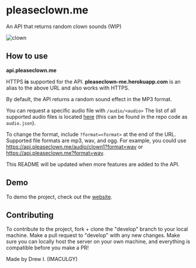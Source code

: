 # pleaseclown.me
An API that returns random clown sounds (WIP)

![clown](https://user-images.githubusercontent.com/32719081/137602708-5884e8d8-44fb-4862-b9aa-38a5d0aa2a81.png)


## How to use
**api.pleaseclown.me**

HTTPS **is** supported for the API. **pleaseclown-me.herokuapp.com** is an alias to the above URL and also works with HTTPS.

By default, the API returns a random sound effect in the MP3 format.

You can request a specific audio file with `/audio/<audio>` The list of all supported audio files is located [here](https://raw.githubusercontent.com/IMACULGY/pleaseclown.me/master/audio.json) (this can be found in the repo code as  `audio.json`).

To change the format, include `?format=<format>` at the end of the URL. Supported file formats are mp3, wav, and ogg. For example, you could use https://api.pleaseclown.me/audio/clown1?format=wav or https://api.pleaseclown.me?format=wav.

This README will be updated when more features are added to the API.

## Demo
To demo the project, check out the [website](https://pleaseclown.me).

## Contributing
To contribute to the project, fork + clone the "develop" branch to your local machine. Make a pull request to "develop" with any new changes. Make sure you can locally host the server on your own machine, and everything is compatible before you make a PR!

Made by Drew I. (IMACULGY)
